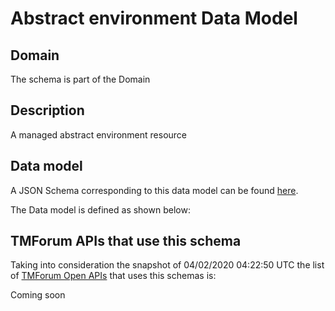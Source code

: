 # Abstract environment Data Model

## Domain

The  schema is part of the  Domain

## Description

A managed abstract environment resource

## Data model

A JSON Schema corresponding to this data model can be found
[here](https://github.com/tmforum-rand/schemas/blob/candidates/Common/AbstractEnvironment.schema.json).

The Data model is defined as shown below:




## TMForum APIs that use this schema

Taking into consideration the snapshot of 04/02/2020 04:22:50 UTC the list of [TMForum Open APIs](https://www.tmforum.org/open-apis/) that uses this schemas is:

Coming soon